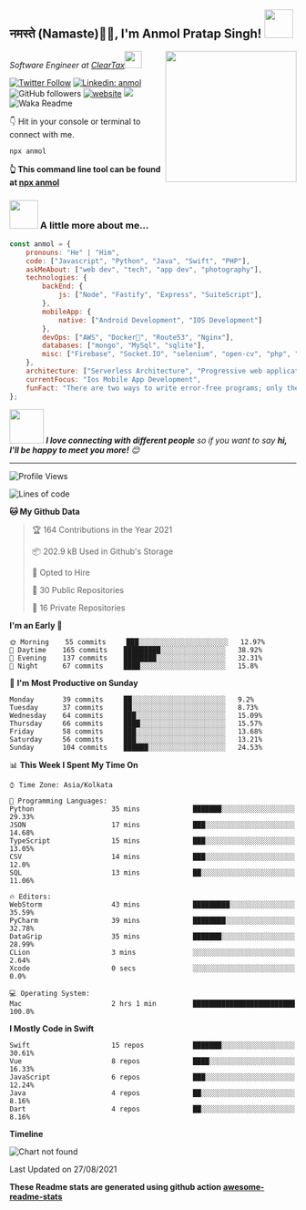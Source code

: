 <h2>नमस्ते (Namaste)🙏🏻, I'm Anmol Pratap Singh! <img src="https://media.giphy.com/media/12oufCB0MyZ1Go/giphy.gif" width="50"></h2>
<img align='right' src="https://media.giphy.com/media/M9gbBd9nbDrOTu1Mqx/giphy.gif" width="230">
<p><em>Software Engineer at <a href="http://www.cleartax.in">ClearTax</a><img src="https://media.giphy.com/media/WUlplcMpOCEmTGBtBW/giphy.gif" width="30"> 
</em></p>

[![Twitter Follow](https://img.shields.io/twitter/follow/misteranmol?label=Follow)](https://twitter.com/intent/follow?screen_name=misteranmol)
[![Linkedin: anmol](https://img.shields.io/badge/-anmol-blue?style=flat-square&logo=Linkedin&logoColor=white&link=https://www.linkedin.com/in/anmol-p-singh/)](https://www.linkedin.com/in/anmol-p-singh/)
![GitHub followers](https://img.shields.io/github/followers/anmol098?label=Follow&style=social)
[![website](https://img.shields.io/badge/Website-46a2f1.svg?&style=flat-square&logo=Google-Chrome&logoColor=white&link=https://anmolsingh.me/)](https://anmolsingh.me/)
![](https://visitor-badge.glitch.me/badge?page_id=anmol098.anmol098)
![Waka Readme](https://github.com/anmol098/anmol098/workflows/Waka%20Readme/badge.svg)

👇 Hit in your console or terminal to connect with me.

```bash
npx anmol
```
**👆 This command line tool can be found at [npx anmol](https://github.com/anmol098/npx_card)**

### <img src="https://media.giphy.com/media/VgCDAzcKvsR6OM0uWg/giphy.gif" width="50"> A little more about me...  

```javascript
const anmol = {
    pronouns: "He" | "Him",
    code: ["Javascript", "Python", "Java", "Swift", "PHP"],
    askMeAbout: ["web dev", "tech", "app dev", "photography"],
    technologies: {
        backEnd: {
            js: ["Node", "Fastify", "Express", "SuiteScript"],
        },
        mobileApp: {
            native: ["Android Development", "IOS Development"]
        },
        devOps: ["AWS", "Docker🐳", "Route53", "Nginx"],
        databases: ["mongo", "MySql", "sqlite"],
        misc: ["Firebase", "Socket.IO", "selenium", "open-cv", "php", "SuiteApp"]
    },
    architecture: ["Serverless Architecture", "Progressive web applications", "Single page applications"],
    currentFocus: "Ios Mobile App Development",
    funFact: "There are two ways to write error-free programs; only the third one works"
};
```

<img src="https://media.giphy.com/media/LnQjpWaON8nhr21vNW/giphy.gif" width="60"> <em><b>I love connecting with different people</b> so if you want to say <b>hi, I'll be happy to meet you more!</b> 😊</em>

---
<!--START_SECTION:waka-->
![Profile Views](http://img.shields.io/badge/Profile%20Views-1023-blue)

![Lines of code](https://img.shields.io/badge/From%20Hello%20World%20I%27ve%20Written-874599%20lines%20of%20code-blue)

**🐱 My Github Data** 

> 🏆 164 Contributions in the Year 2021
 > 
> 📦 202.9 kB Used in Github's Storage 
 > 
> 💼 Opted to Hire
 > 
> 📜 30 Public Repositories 
 > 
> 🔑 16 Private Repositories  
 > 
**I'm an Early 🐤** 

```text
🌞 Morning    55 commits     ███░░░░░░░░░░░░░░░░░░░░░░   12.97% 
🌆 Daytime    165 commits    █████████░░░░░░░░░░░░░░░░   38.92% 
🌃 Evening    137 commits    ████████░░░░░░░░░░░░░░░░░   32.31% 
🌙 Night      67 commits     ████░░░░░░░░░░░░░░░░░░░░░   15.8%

```
📅 **I'm Most Productive on Sunday** 

```text
Monday       39 commits     ██░░░░░░░░░░░░░░░░░░░░░░░   9.2% 
Tuesday      37 commits     ██░░░░░░░░░░░░░░░░░░░░░░░   8.73% 
Wednesday    64 commits     ███░░░░░░░░░░░░░░░░░░░░░░   15.09% 
Thursday     66 commits     ████░░░░░░░░░░░░░░░░░░░░░   15.57% 
Friday       58 commits     ███░░░░░░░░░░░░░░░░░░░░░░   13.68% 
Saturday     56 commits     ███░░░░░░░░░░░░░░░░░░░░░░   13.21% 
Sunday       104 commits    ██████░░░░░░░░░░░░░░░░░░░   24.53%

```


📊 **This Week I Spent My Time On** 

```text
⌚︎ Time Zone: Asia/Kolkata

💬 Programming Languages: 
Python                   35 mins             ███████░░░░░░░░░░░░░░░░░░   29.33% 
JSON                     17 mins             ███░░░░░░░░░░░░░░░░░░░░░░   14.68% 
TypeScript               15 mins             ███░░░░░░░░░░░░░░░░░░░░░░   13.05% 
CSV                      14 mins             ███░░░░░░░░░░░░░░░░░░░░░░   12.0% 
SQL                      13 mins             ██░░░░░░░░░░░░░░░░░░░░░░░   11.06%

🔥 Editors: 
WebStorm                 43 mins             █████████░░░░░░░░░░░░░░░░   35.59% 
PyCharm                  39 mins             ████████░░░░░░░░░░░░░░░░░   32.78% 
DataGrip                 35 mins             ███████░░░░░░░░░░░░░░░░░░   28.99% 
CLion                    3 mins              ░░░░░░░░░░░░░░░░░░░░░░░░░   2.64% 
Xcode                    0 secs              ░░░░░░░░░░░░░░░░░░░░░░░░░   0.0%

💻 Operating System: 
Mac                      2 hrs 1 min         █████████████████████████   100.0%

```

**I Mostly Code in Swift** 

```text
Swift                    15 repos            ███████░░░░░░░░░░░░░░░░░░   30.61% 
Vue                      8 repos             ████░░░░░░░░░░░░░░░░░░░░░   16.33% 
JavaScript               6 repos             ███░░░░░░░░░░░░░░░░░░░░░░   12.24% 
Java                     4 repos             ██░░░░░░░░░░░░░░░░░░░░░░░   8.16% 
Dart                     4 repos             ██░░░░░░░░░░░░░░░░░░░░░░░   8.16%

```


**Timeline**

![Chart not found](https://raw.githubusercontent.com/anmol098/anmol098/master/charts/bar_graph.png) 


 Last Updated on 27/08/2021
<!--END_SECTION:waka-->

**These Readme stats are generated using github action [awesome-readme-stats](https://github.com/anmol098/waka-readme-stats)**
